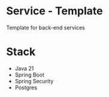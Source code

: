 # Service - Template
Template for back-end services

# Stack
- Java 21
- Spring Boot
- Spring Security
- Postgres
